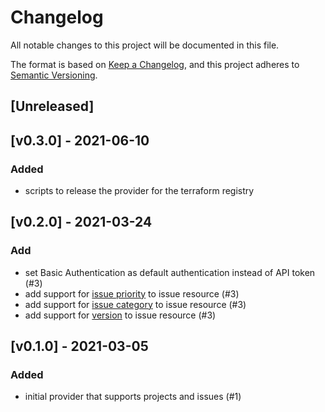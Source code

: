# Changelog

All notable changes to this project will be documented in this file.

The format is based on [Keep a Changelog](https://keepachangelog.com/en/1.0.0/),
and this project adheres to [Semantic Versioning](https://semver.org/spec/v2.0.0.html).

## [Unreleased]

## [v0.3.0] - 2021-06-10
### Added
- scripts to release the provider for the terraform registry

## [v0.2.0] - 2021-03-24
### Add
- set Basic Authentication as default authentication instead of API token (#3)
- add support for [issue priority](docs/usage_en.md) to issue resource (#3)
- add support for [issue category](docs/usage_en.md) to issue resource (#3) 
- add support for [version](docs/usage_en.md) to issue resource (#3) 

## [v0.1.0] - 2021-03-05
### Added
- initial provider that supports projects and issues (#1)
